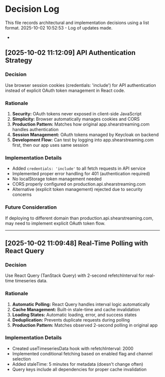 # Decision Log

This file records architectural and implementation decisions using a list format.
2025-10-02 10:52:53 - Log of updates made.

*

## [2025-10-02 11:12:09] API Authentication Strategy

### Decision
Use browser session cookies (credentials: 'include') for API authentication instead of explicit OAuth token management in React code.

### Rationale
1. **Security:** OAuth tokens never exposed in client-side JavaScript
2. **Simplicity:** Browser automatically manages cookies and CORS
3. **Production Pattern:** Matches how original app.shearstreaming.com handles authentication
4. **Session Management:** OAuth tokens managed by Keycloak on backend
5. **Development Flow:** Can test by logging into app.shearstreaming.com first, then our app uses same session

### Implementation Details
- Added `credentials: 'include'` to all fetch requests in API service
- Implemented proper error handling for 401 (authentication required)
- No localStorage token management needed
- CORS properly configured on production.api.shearstreaming.com
- Alternative (explicit token management) rejected due to security concerns

### Future Consideration
If deploying to different domain than production.api.shearstreaming.com, may need to implement explicit OAuth token flow.

---

## [2025-10-02 11:09:48] Real-Time Polling with React Query

### Decision
Use React Query (TanStack Query) with 2-second refetchInterval for real-time timeseries data.

### Rationale
1. **Automatic Polling:** React Query handles interval logic automatically
2. **Cache Management:** Built-in stale-time and cache invalidation
3. **Loading States:** Automatic loading, error, and success states
4. **Deduplication:** Prevents duplicate requests during polling
5. **Production Pattern:** Matches observed 2-second polling in original app

### Implementation Details
- Created useTimeseriesData hook with refetchInterval: 2000
- Implemented conditional fetching based on enabled flag and channel selection
- Added staleTime: 5 minutes for metadata (doesn't change often)
- Query keys include all dependencies for proper cache invalidation